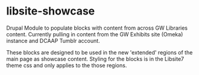 # libsite-showcase
Drupal Module to populate blocks with content from across GW Libraries content. Currently pulling in content from the GW Exhibits site (Omeka) instance and DCAAP Tumblr account. 

These blocks are designed to be used in the new 'extended' regions of the main page as showcase content. Styling for the blocks is in the Libsite7 theme css and only applies to the those regions.
